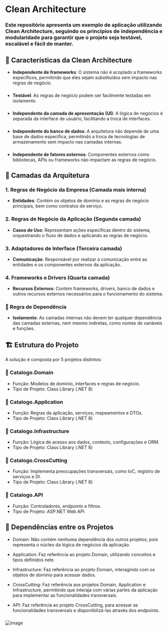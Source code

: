 ﻿# Clean Architecture
### Este repositório apresenta um exemplo de aplicação utilizando Clean Architecture, seguindo os princípios de independência e modularidade para garantir que o projeto seja testável, escalável e fácil de manter.

## 🎯 Características da Clean Architecture
* **Independente de frameworks**: O sistema não é acoplado a frameworks específicos, permitindo que eles sejam substituídos sem impacto nas regras de negócio.
###
* **Testável**: As regras de negócio podem ser facilmente testadas em isolamento.
###
* **Independente da camada de apresentação (UI)**: A lógica de negócios é separada da interface de usuário, facilitando a troca de interfaces.
###
* **Independente do banco de dados**: A arquitetura não depende de uma base de dados específica, permitindo a troca de tecnologias de armazenamento sem impacto nas camadas internas.
###
* **Independente de fatores externos**: Componentes externos como bibliotecas, APIs ou frameworks não impactam as regras de negócio.
###

## 🧩 Camadas da Arquitetura
### 1. Regras de Negócio da Empresa (Camada mais interna)
* **Entidades**: Contém os objetos de domínio e as regras de negócio principais, bem como contratos de serviço.
### 2. Regras de Negócio da Aplicação (Segunda camada)
* **Casos de Uso**: Representam ações específicas dentro do sistema, orquestrando o fluxo de dados e aplicando as regras de negócio.
### 3. Adaptadores de Interface (Terceira camada)
* **Comunicação**: Responsável por realizar a comunicação entre as entidades e os componentes externos da aplicação.
### 4. Frameworks e Drivers (Quarta camada)
* **Recursos Externos**: Contém frameworks, drivers, banco de dados e outros recursos externos necessários para o funcionamento do sistema.

###
 
### 🔄 Regra de Dependência
* **Isolamento**: As camadas internas não devem ter qualquer dependência das camadas externas, nem mesmo indiretas, como nomes de variáveis e funções.

###
  
## 🏗️ Estrutura do Projeto
A solução é composta por 5 projetos distintos:

### 📂 Catalogo.Domain 
* Função: Modelos de domínio, interfaces e regras de negócio.
* Tipo de Projeto: Class Library (.NET 8)
  
###

### 📂 Catalogo.Application
* Função: Regras da aplicação, serviços, mapeamentos e DTOs.
* Tipo de Projeto: Class Library (.NET 8)

###

### 📂 Catalogo.Infrastructure
* Função: Lógica de acesso aos dados, contexto, configurações e ORM.
* Tipo de Projeto: Class Library (.NET 8)

###

### 📂 Catalogo.CrossCutting
* Função: Implementa preocupações transversais, como IoC, registro de serviços e DI.
* Tipo de Projeto: Class Library (.NET 8)

###

### 📂 Catalogo.API
* Função: Controladores, endpoints e filtros.
* Tipo de Projeto: ASP.NET Web API

###

## 🔗 Dependências entre os Projetos
* Domain: Não contém nenhuma dependência dos outros projetos, pois representa o núcleo da lógica de negócios da aplicação.

* Application: Faz referência ao projeto Domain, utilizando conceitos e tipos definidos nele.

* Infrastructure: Faz referência ao projeto Domain, interagindo com os objetos de domínio para acessar dados.

* CrossCutting: Faz referência aos projetos Domain, Application e Infrastructure, permitindo que interaja com várias partes da aplicação para implementar as funcionalidades transversais.

* API: Faz referência ao projeto CrossCutting, para acessar as funcionalidades transversais e disponibilizá-las através dos endpoints.

###

![image](https://github.com/user-attachments/assets/efc6faa9-6dac-4f88-aa61-08dbffdbe4d0)